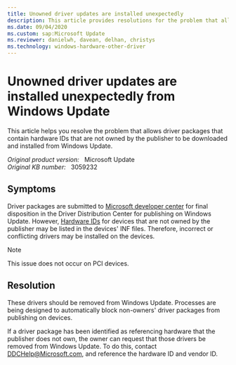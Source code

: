```yaml
---
title: Unowned driver updates are installed unexpectedly
description: This article provides resolutions for the problem that allows driver packages that contain hardware IDs that are not owned by the publisher to be downloaded and installed from Windows Update.
ms.date: 09/04/2020
ms.custom: sap:Microsoft Update
ms.reviewer: danielwh, davean, delhan, christys
ms.technology: windows-hardware-other-driver
---
```

# Unowned driver updates are installed unexpectedly from Windows Update

This article helps you resolve the problem that allows driver packages that contain hardware IDs that are not owned by the publisher to be downloaded and installed from Windows Update.

_Original product version:_ &nbsp; Microsoft Update  
_Original KB number:_ &nbsp; 3059232

## Symptoms

Driver packages are submitted to [Microsoft developer center](https://developer.microsoft.com/) for final disposition in the Driver Distribution Center for publishing on Windows Update. However, [Hardware IDs](/windows-hardware/drivers/install/hardware-ids) for devices that are not owned by the publisher may be listed in the devices' INF files. Therefore, incorrect or conflicting drivers may be installed on the devices.

> [!NOTE]
> This issue does not occur on PCI devices.

## Resolution

These drivers should be removed from Windows Update. Processes are being designed to automatically block non-owners' driver packages from publishing on devices.

If a driver package has been identified as referencing hardware that the publisher does not own, the owner can request that those drivers be removed from Windows Update. To do this, contact [DDCHelp@Microsoft.com](mailto:ddchelp@microsoft.com), and reference the hardware ID and vendor ID.
